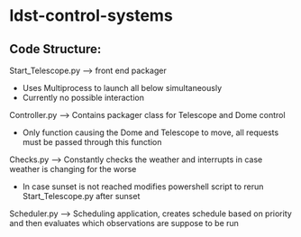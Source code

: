 # ldst-control-systems

## Code Structure:
Start_Telescope.py --> front end packager 
- Uses Multiprocess to launch all below simultaneously
- Currently no possible interaction

Controller.py --> Contains packager class for Telescope and Dome control
- Only function causing the Dome and Telescope to move, all requests must be passed through this function

Checks.py --> Constantly checks the weather and interrupts in case weather is changing for the worse
- In case sunset is not reached modifies powershell script to rerun Start_Telescope.py after sunset

Scheduler.py --> Scheduling application, creates schedule based on priority and then evaluates which observations are suppose to be run
